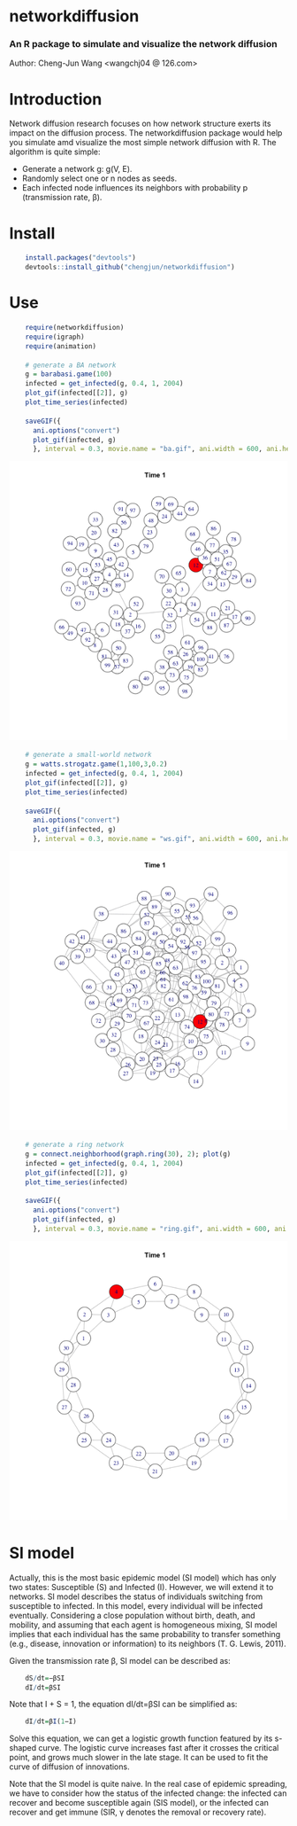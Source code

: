 # networkdiffusion
### An R package to simulate and visualize the network diffusion

Author: Cheng-Jun Wang <wangchj04 @ 126.com>

# Introduction
Network diffusion research focuses on how network structure exerts its impact on the diffusion process. The networkdiffusion package would help you simulate amd visualize the most simple network diffusion with R. The algorithm is quite simple:

- Generate a network g: g(V, E).
- Randomly select one or n nodes as seeds.
- Each infected node influences its neighbors with probability p (transmission rate, β).

# Install

```R
    install.packages("devtools")
    devtools::install_github("chengjun/networkdiffusion")
```




# Use
```R
    require(networkdiffusion)
    require(igraph)
    require(animation)
    
    # generate a BA network
    g = barabasi.game(100)
    infected = get_infected(g, 0.4, 1, 2004)
    plot_gif(infected[[2]], g)
    plot_time_series(infected)
    
    saveGIF({
      ani.options("convert")
      plot_gif(infected, g)
      }, interval = 0.3, movie.name = "ba.gif", ani.width = 600, ani.height = 600)
```
    
![](ba.gif)


```R
    # generate a small-world network
    g = watts.strogatz.game(1,100,3,0.2)
    infected = get_infected(g, 0.4, 1, 2004)
    plot_gif(infected[[2]], g)
    plot_time_series(infected)
    
    saveGIF({
      ani.options("convert")
      plot_gif(infected, g)
      }, interval = 0.3, movie.name = "ws.gif", ani.width = 600, ani.height = 600)
```

![](ws.gif)

```R
    # generate a ring network
    g = connect.neighborhood(graph.ring(30), 2); plot(g)
    infected = get_infected(g, 0.4, 1, 2004)
    plot_gif(infected[[2]], g)
    plot_time_series(infected)
    
    saveGIF({
      ani.options("convert")
      plot_gif(infected, g)
      }, interval = 0.3, movie.name = "ring.gif", ani.width = 600, ani.height = 600)
```

![](ring.gif)

# SI model
Actually, this is the most basic epidemic model (SI model) which has only two states: Susceptible (S) and Infected (I). However, we will extend it to networks. SI model describes the status of individuals switching from susceptible to infected. In this model, every individual will be infected eventually. Considering a close population without birth, death, and mobility, and assuming that each agent is homogeneous mixing, SI model implies that each individual has the same probability to transfer something (e.g., disease, innovation or information) to its neighbors (T. G. Lewis, 2011).

Given the transmission rate β, SI model can be described as:

```R
    dS/dt=−βSI
    dI/dt=βSI
```

Note that I + S = 1, the equation dI/dt=βSI can be simplified as:

```R
    dI/dt=βI(1−I)
```    
    
Solve this equation, we can get a logistic growth function featured by its s-shaped curve. The logistic curve increases fast after it crosses the critical point, and grows much slower in the late stage. It can be used to fit the curve of diffusion of innovations.

Note that the SI model is quite naive. In the real case of epidemic spreading, we have to consider how the status of the infected change: the infected can recover and become susceptible again (SIS model), or the infected can recover and get immune (SIR, γ denotes the removal or recovery rate).
